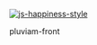 [![js-happiness-style](https://img.shields.io/badge/code%20style-happiness-brightgreen.svg)](https://github.com/JedWatson/happiness)

pluviam-front
